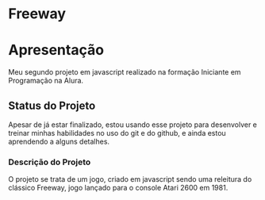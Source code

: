 # Freeway 

<h1> Apresentação </h1>

<p>Meu segundo projeto em javascript realizado na formação Iniciante em Programação na Alura.</p>

<h2> Status do Projeto </h2>

<p>Apesar de já estar finalizado, estou usando esse projeto para desenvolver e treinar minhas habilidades no uso do git e do github, e ainda estou aprendendo a alguns detalhes.</p>

<h3> Descrição do Projeto </h3>

<p>O projeto se trata de um jogo, criado em javascript sendo uma releitura do clássico Freeway, jogo lançado para o console Atari 2600 em 1981.</p> 